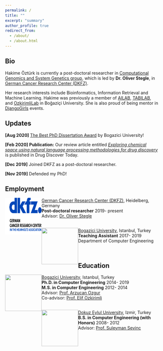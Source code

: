 ```yaml
---
permalink: /
title: ""
excerpt: "summary"
author_profile: true
redirect_from: 
  - /about/
  - /about.html
---
```


## Bio 
Hakime Öztürk is currently a post-doctoral researcher in [Computational Genomics and System Genetics group](https://www.dkfz.de/en/bioinformatik-genomik-systemgenetik/), which is led by **Dr. Oliver Stegle**, in 
[German Cancer Research Center (DKFZ)](https://www.dkfz.de/en/index.html).  

Her research interests include Bioinformatics, Information Retrieval and Machine Learning. 
Hakime was previously a member of [AILAB](http://ailab.cmpe.boun.edu.tr/), [TABILAB](http://tabilab.cmpe.boun.edu.tr/), and [OzkirimliLab](http://www.che.boun.edu.tr/che_faculty/elif/main/work/index.html) in Boğaziçi University. 
She is also proud of being mentor in [DjangoGirls](https://djangogirls.org/istanbul/) events.



## Updates


**\[Aug 2020\]** 	[The Best PhD Dissertation Award](https://www.cmpe.boun.edu.tr/news/hakime-öztürk-receives-bap-dissertation-award) by Bogazici University! 

**\[Feb 2020\]** 	**Publication:** Our review article entitled [*Exploring chemical space using natural language processing methodologies for drug discovery*](https://www.sciencedirect.com/science/article/pii/S1359644620300465) is published in Drug Discover Today. 

**\[Dec 2019\]** 	 Joined DKFZ as a post-doctoral researcher. 

**\[Nov 2019\]** 	 Defended my PhD! 



## Employment


<img align="left" width="120" height="120" src="../images/dkfz.png">

   [German Cancer Research Center (DKFZ)](https://www.dkfz.de/en/index.html), Heidelberg, Germany <br/>
   **Post-doctoral researcher**    2019- present<br/>
   Advisor: [Dr. Oliver Stegle](https://www.dkfz.de/en/bioinformatik-genomik-systemgenetik/)<br/>
   <br/>

<img align="left" width="120" height="120" src="https://upload.wikimedia.org/wikipedia/en/7/76/Boğaziçi_University_logo.svg">

   [Bogazici University](http://boun.edu.tr/), Istanbul, Turkey<br/>
   **Teaching Assistant**    2017- 2019<br/>
   Department of Computer Engineering  

 <br/>




## Education


<img align="left" width="120" height="120" src="https://upload.wikimedia.org/wikipedia/en/7/76/Boğaziçi_University_logo.svg">

   [Bogazici University](http://boun.edu.tr/), Istanbul, Turkey<br/>
   **Ph.D. in Computer Engineering**    2014- 2019<br/>
   **M.S. in Computer Engineering**     2012- 2014<br/>
   Advisor: [Prof. Arzucan Ozgur](https://www.cmpe.boun.edu.tr/~ozgur/)<br/>
   Co-advisor: [Prof. Elif Ozkirimli](http://ozkirimli.che.boun.edu.tr/)
   <br/>
   <br/>

<img align="left" width="120" height="120" src="https://upload.wikimedia.org/wikipedia/tr/1/1e/Deu_logo.png">

   [Dokuz Eylul University](http://www.deu.edu.tr/), Izmir, Turkey<br/>
   **B.S. in Computer Engineering (with Honors)**    2008- 2012<br/>
   Advisor: [Prof. Suleyman Sevinc](http://kisi.deu.edu.tr/suleyman.sevinc/)

 <br/>


